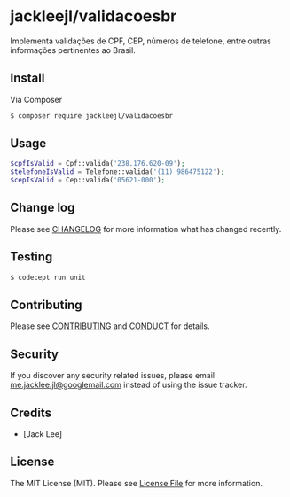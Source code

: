 # jackleejl/validacoesbr

Implementa validações de CPF, CEP, números de telefone, entre outras informações pertinentes ao Brasil.

## Install

Via Composer

``` bash
$ composer require jackleejl/validacoesbr
```

## Usage

``` php
$cpfIsValid = Cpf::valida('238.176.620-09');
$telefoneIsValid = Telefone::valida('(11) 986475122');
$cepIsValid = Cep::valida('05621-000');
```

## Change log

Please see [CHANGELOG](CHANGELOG.md) for more information what has changed recently.

## Testing

``` bash
$ codecept run unit
```

## Contributing

Please see [CONTRIBUTING](CONTRIBUTING.md) and [CONDUCT](CONDUCT.md) for details.

## Security

If you discover any security related issues, please email me.jacklee.jl@googlemail.com instead of using the issue tracker.

## Credits

- [Jack Lee]

## License

The MIT License (MIT). Please see [License File](LICENSE.md) for more information.

